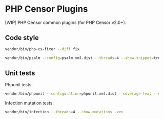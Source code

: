 PHP Censor Plugins
==================

[WIP] PHP Censor common plugins (for PHP Censor v2.0+).

Code style
----------

```bash
vendor/bin/php-cs-fixer --diff fix

vendor/bin/psalm --config=psalm.xml.dist --threads=4 --show-snippet=true --show-info=true
```

Unit tests
----------

Phpunit tests:

```bash
vendor/bin/phpunit --configuration=phpunit.xml.dist --coverage-text --coverage-html=tests/var/coverage
```

Infection mutation tests:

```bash
vendor/bin/infection --threads=4 --show-mutations -vvv
```

